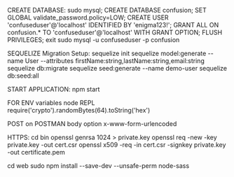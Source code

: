 CREATE DATABASE:
    sudo mysql;
    CREATE DATABASE confusion;
    SET GLOBAL validate_password.policy=LOW;
    CREATE USER 'confuseduser'@'localhost' IDENTIFIED BY 'enigma123!';
    GRANT ALL ON confusion.* TO 'confuseduser'@'localhost' WITH GRANT OPTION;
    FLUSH PRIVILEGES;
    exit
    sudo mysql -u confuseduser -p confusion

SEQUELIZE Migration Setup:
    sequelize init
    sequelize model:generate --name User --attributes firstName:string,lastName:string,email:string
    sequelize db:migrate
    sequelize seed:generate --name demo-user
    sequelize db:seed:all

START APPLICATION:
    npm start

FOR ENV variables
node REPL
require('crypto').randomBytes(64).toString('hex')

POST on POSTMAN body option x-www-form-urlencoded



HTTPS:
cd bin
openssl genrsa 1024 > private.key
openssl req -new -key private.key -out cert.csr
openssl x509 -req -in cert.csr -signkey private.key -out certificate.pem

cd web
sudo npm install --save-dev  --unsafe-perm node-sass